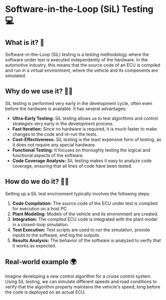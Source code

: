 # Software-in-the-Loop (SiL) Testing 💻

## What is it? 🤔

Software-in-the-Loop (SiL) testing is a testing methodology where the software under test is executed independently of the hardware. In the automotive industry, this means that the source code of an ECU is compiled and run in a virtual environment, where the vehicle and its components are simulated.

## Why do we use it? 🤷‍♂️

SiL testing is performed very early in the development cycle, often even before the hardware is available. It has several advantages:

*   **Ultra-Early Testing:** SiL testing allows us to test algorithms and control strategies very early in the development process.
*   **Fast Iteration:** Since no hardware is required, it is much faster to make changes to the code and re-run the tests.
*   **Cost-Effectiveness:** SiL testing is the least expensive form of testing, as it does not require any special hardware.
*   **Functional Testing:** It focuses on thoroughly testing the logical and functional aspects of the software.
*   **Code Coverage Analysis:** SiL testing makes it easy to analyze code coverage, ensuring that all lines of code have been tested.

## How do we do it? 👨‍💻

Setting up a SiL test environment typically involves the following steps:

1.  **Code Compilation:** The source code of the ECU under test is compiled for execution on a host PC.
2.  **Plant Modeling:** Models of the vehicle and its environment are created.
3.  **Integration:** The compiled ECU code is integrated with the plant model in a closed-loop simulation.
4.  **Test Execution:** Test scripts are used to run the simulation, provide inputs to the software, and log the outputs.
5.  **Results Analysis:** The behavior of the software is analyzed to verify that it works as expected.

## Real-world example 🌍

Imagine developing a new control algorithm for a cruise control system. Using SiL testing, we can simulate different speeds and road conditions to verify that the algorithm properly maintains the vehicle's speed, long before the code is deployed on an actual ECU.
